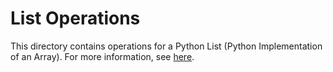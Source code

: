 # List Operations

This directory contains operations for a Python List (Python Implementation
of an Array).
For more information, see [here](https://docs.python.org/3/tutorial/datastructures.html).
